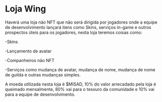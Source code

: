 # Loja Wing

Haverá uma loja não NFT que não será dirigida por jogadores onde a equipe de desenvolvimento lançará itens como Skins, serviços in-game e outros prospectos úteis para os jogadores, nesta loja teremos coisas como:

\-Skins

\-Lançamento de avatar

\-Companheiros não NFT

\-Serviços como mudança de avatar, mudança de nome, mudança de nome de guilda e outras mudanças simples.

A moeda utilizada nesta loja é $MISAD, 10% do valor arrecadado pela loja é queimado mensalmente, 80% vai para o tesouro da comunidade e 10% vai para a equipe de desenvolvimento.



